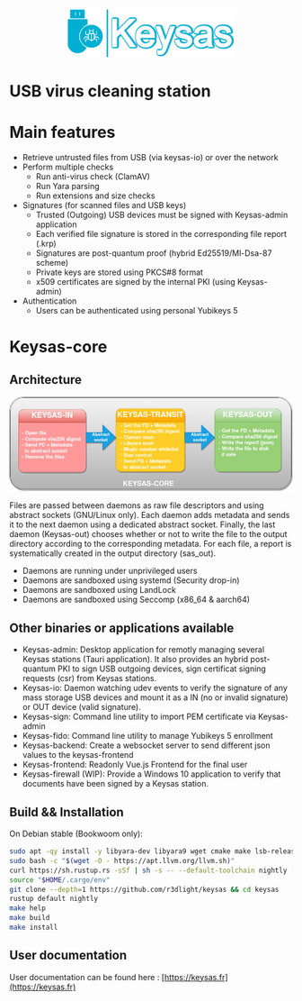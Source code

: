<div align="center">
<img  src ="img/logo-keysas-github.png"  alt="Keysas"  width=300px/>
</div>

# USB virus cleaning station

# Main features

- Retrieve untrusted files from USB (via keysas-io) or over the network
- Perform multiple checks
  - Run anti-virus check (ClamAV)
  - Run Yara parsing
  - Run extensions and size checks
- Signatures (for scanned files and USB keys)
    - Trusted (Outgoing) USB devices must be signed with Keysas-admin application
    - Each verified file signature is stored in the corresponding file report (.krp) 
    - Signatures are post-quantum proof (hybrid Ed25519/Ml-Dsa-87 scheme)
    - Private keys are stored using PKCS#8 format
    - x509 certificates are signed by the internal PKI (using Keysas-admin)
- Authentication
  - Users can be authenticated using personal Yubikeys 5

# Keysas-core

## Architecture

<div align="center">
<img  src ="img/keysas-core-architecture.png"  alt="keysas-core architecture"  width=900px/>
</div>

Files are passed between daemons as raw file descriptors and using abstract sockets (GNU/Linux only). Each daemon adds metadata and sends it to the next daemon using a dedicated abstract socket. Finally, the last daemon (Keysas-out) chooses whether or not to write the file to the output directory according to the corresponding metadata. For each file, a report is systematically created in the output directory (sas_out).

 - Daemons are running under unprivileged users
 - Daemons are sandboxed using systemd (Security drop-in)
 - Daemons are sandboxed using LandLock
 - Daemons are sandboxed using Seccomp (x86_64 & aarch64)

## Other binaries or applications available

 - Keysas-admin: Desktop application for remotly managing several Keysas stations (Tauri application). It also provides an hybrid post-quantum PKI to sign USB outgoing devices, sign certificat signing requests (csr) from Keysas stations.
 - Keysas-io: Daemon watching udev events to verify the signature of any mass storage USB devices and mount it as a IN (no or invalid signature) or OUT device (valid signature).
 - Keysas-sign: Command line utility to import PEM certificate via Keysas-admin
 - Keysas-fido: Command line utility to manage Yubikeys 5 enrollment
 - Keysas-backend: Create a websocket server to send different json values to the keysas-frontend
 - Keysas-frontend: Readonly Vue.js Frontend for the final user
 - Keysas-firewall (WIP): Provide a Windows 10 application to verify that documents have been signed by a Keysas station.

## Build && Installation

On Debian stable (Bookwoom only):

```bash
sudo apt -qy install -y libyara-dev libyara9 wget cmake make lsb-release software-properties-common libseccomp-dev clamav-daemon clamav-freshclam pkg-config git bash libudev-dev libwebkit2gtk-4.0-dev build-essential curl wget libssl-dev libgtk-3-dev libayatana-appindicator3-dev librsvg2-dev acl xinit sudo 
sudo bash -c "$(wget -O - https://apt.llvm.org/llvm.sh)"
curl https://sh.rustup.rs -sSf | sh -s -- --default-toolchain nightly -y
source "$HOME/.cargo/env"
git clone --depth=1 https://github.com/r3dlight/keysas && cd keysas
rustup default nightly
make help
make build
make install
```

## User documentation

User documentation can be found here : [https://keysas.fr](https://keysas.fr)
